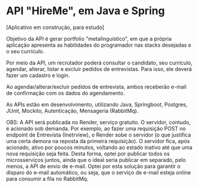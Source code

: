 # API "HireMe", em Java e Spring
[Aplicativo em construção, para estudo]
<p>Objetivo da API é gerar portfolio "metalinguístico", em que a própria aplicação apresenta as habilidades do programador nas stacks desejadas e o seu currículo.</p> 
<p>Por meio da API, um recrutador poderá consultar o candidato, seu currículo, agendar, alterar, listar e excluir pedidos de entrevistas. Para isso, ele deverá fazer um cadastro e login.</p>
<p>Ao agendar/alterar/excluir pedidos de entrevista, ambos receberão e-mail de confirmação com os dados do agendamento.</p>
<p>As APIs estão em desenvolvimento, utilizando Java, Springboot, Postgres, JUnit, Mockito, Autenticação, Mensageria (RabbitMq).</p>
<p></p>
<p>OBS: A API será publicada no Render, serviço gratuito. O servidor, contudo, é acionado sob demanda. Por exemplo, ao fazer uma requisição POST no endpoint de Entrevista (Inetrview), o Render sobe o servidor (o que justifica uma certa demora na reposta da primeira requisição). O servidor fica, após acionado, ativo por poucos minutos, voltando ao estado inativo até que uma nova requisição seja feita. Desta forma, optei por publicar todos os microsserviços juntos, ainda que o ideal seria publicar em separado, pelo menos, a API de envio de e-mail. Optei por esta solução para garantir o disparo do e-mail automático, ou seja, que o serviço de e-mail esteja online para consumir a fila no RabbitMq.</p>